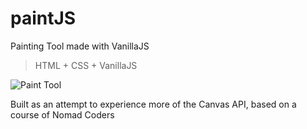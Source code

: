 # paintJS
Painting Tool made with VanillaJS

> HTML + CSS + VanillaJS


![Paint Tool](https://haileykr.github.io/paintJS)


Built as an attempt to experience more of the Canvas API, based on a course of Nomad Coders
